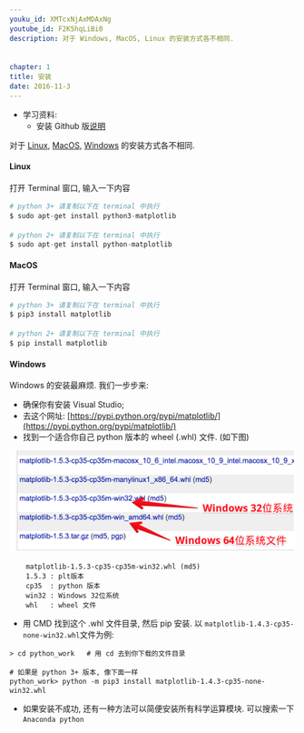 ```yaml
---
youku_id: XMTcxNjAxMDAxNg
youtube_id: F2K5hqLiBi0
description: 对于 Windows, MacOS, Linux 的安装方式各不相同.


chapter: 1
title: 安装
date: 2016-11-3
---
```

* 学习资料:
  * 安装 Github 版[说明](https://github.com/MorvanZhou/tutorials/blob/master/matplotlibTUT/plt2_install.py)

对于 [Linux](#linux), [MacOS](#mac), [Windows](#windows) 的安装方式各不相同. 

#### Linux

<a name="linux"></a>

打开 Terminal 窗口, 输入一下内容

```python
# python 3+ 请复制以下在 terminal 中执行
$ sudo apt-get install python3-matplotlib

# python 2+ 请复制以下在 terminal 中执行
$ sudo apt-get install python-matplotlib
```

#### MacOS

<a name="mac"></a>

打开 Terminal 窗口, 输入一下内容

```python
# python 3+ 请复制以下在 terminal 中执行
$ pip3 install matplotlib

# python 2+ 请复制以下在 terminal 中执行
$ pip install matplotlib
```

#### Windows

<a name="windows"></a>

Windows 的安装最麻烦. 我们一步步来:

* 确保你有安装 Visual Studio;
* 去这个网址: [https://pypi.python.org/pypi/matplotlib/](https://pypi.python.org/pypi/matplotlib/)
* 找到一个适合你自己 python 版本的 wheel (.whl) 文件. (如下图) 

<img class= "course-image" src="/static/results/plt/1_2_1.png">

```
    matplotlib-1.5.3-cp35-cp35m-win32.whl (md5)
    1.5.3 : plt版本
    cp35  : python 版本
    win32 : Windows 32位系统
    whl   : wheel 文件 
```

* 用 CMD 找到这个 .whl 文件目录, 然后 pip 安装. 以 `matplotlib-1.4.3-cp35-none-win32.whl`文件为例:

```shell
> cd python_work   # 用 cd 去到你下载的文件目录

# 如果是 python 3+ 版本, 像下面一样
python_work> python -m pip3 install matplotlib-1.4.3-cp35-none-win32.whl
```

* 如果安装不成功, 还有一种方法可以简便安装所有科学运算模块. 可以搜索一下 `Anaconda python` 